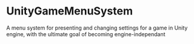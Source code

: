 # UnityGameMenuSystem
A menu system for presenting and changing settings for a game in Unity engine, with the ultimate goal of becoming engine-independant

